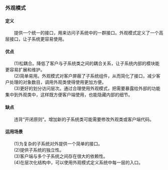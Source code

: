 ### 外观模式

#### 定义

&emsp;&emsp;提供一个统一的接口，用来访问子系统中的一群接口。外观模式定义了一个高层接口，让子系统更容易使用。

#### 优点

&emsp;&emsp;(1)松耦合。降低了客户与子系统类之间的耦合关系，让子系统内部的模块能更容易扩展和维护。  
&emsp;&emsp;(2)简单易用。外观模式对客户屏蔽了子系统组件，从而简化了接口，减少客户处理的对象数目，调用外观类使得使用更加方便。  
&emsp;&emsp;(3)更好的划分访问层次。通过合理使用外观模式，把需要暴露给外部的功能集中到外观类中，这样既方便客户端使用，也能隐藏内部的细节。  

#### 缺点

&emsp;&emsp;违背“开闭原则”。增加新的子系统类可能需要修改外观类或客户端代码。  

#### 运用场景

&emsp;&emsp;(1)为复杂的子系统对外提供一个简单的接口。  
&emsp;&emsp;(2)提供子系统的独立性。  
&emsp;&emsp;(3)客户端与多个子系统之间存在很大的依赖性。  
&emsp;&emsp;(4)在层次化结构中，可以使用外观模式定义系统中每一层的入口。